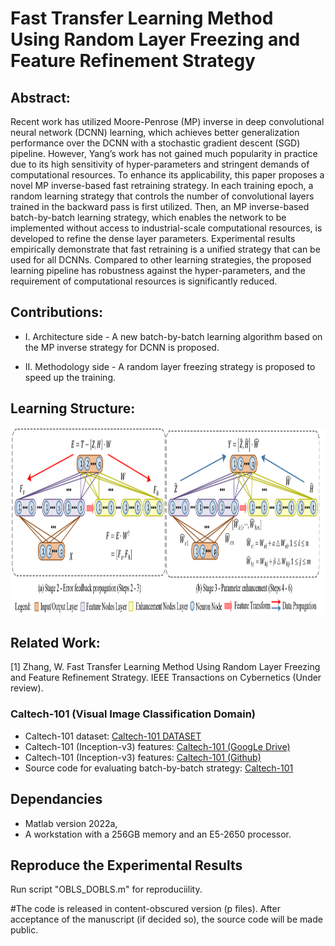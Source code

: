 # Fast Transfer Learning Method Using Random Layer Freezing and Feature Refinement Strategy
## Abstract:

Recent work has utilized Moore-Penrose (MP) inverse in deep convolutional neural network (DCNN) learning, which achieves better generalization performance over the DCNN with a stochastic gradient descent (SGD) pipeline. However, Yang’s work has not gained much popularity in practice due to its high sensitivity of hyper-parameters and stringent demands of computational resources. To enhance its applicability, this paper proposes a novel MP inverse-based fast retraining strategy. In each training epoch, a random learning strategy that controls the number of convolutional layers trained in the backward pass is first utilized. Then, an MP inverse-based batch-by-batch learning strategy, which enables the network to be implemented without access to industrial-scale computational resources, is developed to refine the dense layer parameters. Experimental results empirically demonstrate that fast retraining is a unified strategy that can be used for all DCNNs. Compared to other learning strategies, the proposed learning pipeline has robustness against the hyper-parameters, and the requirement of computational resources is significantly reduced.



## Contributions:
* I. Architecture side - A new batch-by-batch learning algorithm based on the MP inverse strategy for DCNN is proposed.

* II. Methodology side - A random layer freezing strategy is proposed to speed up the training.
  
## Learning Structure:

<img src="https://github.com/1027051515/OBLS_DOBLS/blob/main/f2.png" width="1050" height="300" />

## Related Work:

[1] Zhang, W. Fast Transfer Learning Method Using Random Layer Freezing and Feature Refinement Strategy. IEEE Transactions on Cybernetics (Under review).

### Caltech-101 (Visual Image Classification Domain)
* Caltech-101 dataset: [Caltech-101 DATASET](http://www.vision.caltech.edu/Image_Datasets/Caltech101/)
* Caltech-101 (Inception-v3) features: [Caltech-101 (GoogLe Drive)](https://drive.google.com/file/d/1bAEyrkgYC8VahR3uLIlF6qJe2A0MczZA/view?usp=sharing)
* Caltech-101 (Inception-v3) features: [Caltech-101 (Github)]()
* Source code for evaluating batch-by-batch strategy: [Caltech-101](https://github.com/1027051515/Experimental_Validation/blob/main/Main_file.m)

## Dependancies
* Matlab version 2022a,
* A workstation with a 256GB memory and an E5-2650 processor.

## Reproduce the Experimental Results

Run script "OBLS_DOBLS.m" for reproduciility.

#The code is released in content-obscured version (p files). After acceptance of the manuscript (if decided so), the source code will be made public.
